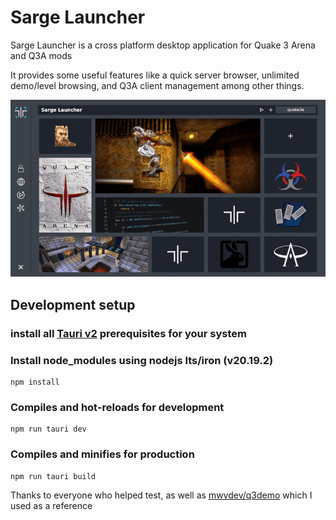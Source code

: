 # Sarge Launcher


Sarge Launcher is a cross platform desktop application for Quake 3 Arena and Q3A mods

It provides some useful features like a
quick server browser, unlimited demo/level browsing, and Q3A client management among other things.

![](./docs/static/sarge-launcher.gif)

## Development setup

### install all [Tauri v2](https://v2.tauri.app/start/prerequisites/) prerequisites for your system

### Install node_modules using nodejs lts/iron (v20.19.2)
```
npm install
```

### Compiles and hot-reloads for development
```
npm run tauri dev
```

### Compiles and minifies for production
```
npm run tauri build
```

Thanks to everyone who helped test, as well as [mwvdev/q3demo](https://github.com/mwvdev/q3demo) which I used as a reference
